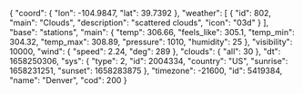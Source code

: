 {
    "coord": {
    "lon": -104.9847,
    "lat": 39.7392
    },
    "weather": [
    {
    "id": 802,
    "main": "Clouds",
    "description": "scattered clouds",
    "icon": "03d"
    }
    ],
    "base": "stations",
    "main": {
    "temp": 306.66,
    "feels_like": 305.1,
    "temp_min": 304.32,
    "temp_max": 308.89,
    "pressure": 1010,
    "humidity": 25
    },
    "visibility": 10000,
    "wind": {
    "speed": 2.24,
    "deg": 289
    },
    "clouds": {
    "all": 30
    },
    "dt": 1658250306,
    "sys": {
    "type": 2,
    "id": 2004334,
    "country": "US",
    "sunrise": 1658231251,
    "sunset": 1658283875
    },
    "timezone": -21600,
    "id": 5419384,
    "name": "Denver",
    "cod": 200
}